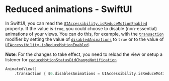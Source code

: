 # Reduced animations - SwiftUI

In SwiftUI, you can read the [`UIAccessibility.isReduceMotionEnabled`](https://developer.apple.com/documentation/uikit/uiaccessibility/1615133-isreducemotionenabled) property. If the value is `true`, you could choose to disable (non-essential) animations of your views. You can do this, for example, with the [`transaction`](https://developer.apple.com/documentation/swiftui/view/transaction(_:)) modifier by setting the value of [`disabledAnimations`](https://developer.apple.com/documentation/swiftui/transaction/disablesanimations) to `true` or to the value of [`UIAccessibility.isReduceMotionEnabled`](https://developer.apple.com/documentation/uikit/uiaccessibility/1615133-isreducemotionenabled).

**Note**: For the changes to take effect, you need to reload the view or setup a listener for [`reduceMotionStatusDidChangeNotification`](https://developer.apple.com/documentation/uikit/uiaccessibility/1615204-reducemotionstatusdidchangenotif)

```swift
AnimatedView()
    .transaction { $0.disablesAnimations = UIAccessibility.isReduceMotionEnabled }
```
